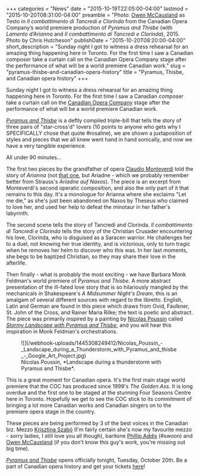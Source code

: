+++
categories = "News"
date = "2015-10-19T22:05:00-04:00"
lastmod = "2015-10-20T08:31:00-04:00"
preamble = "Photo: [Owen McCausland](/scene/people/owen-mccausland/) as Testo in *Il combattimento di Tancredi e Clorinda* from the Canadian Opera Company’s world premiere production of *Pyramus and Thisbe* (with *Lamento d’Arianna* and *Il combattimento di Tancredi e Clorinda*), 2015. Photo by Chris Hutcheson"
publishDate = "2015-10-20T08:20:00-04:00"
short_description = "Sunday night I got to witness a dress rehearsal for an amazing thing happening here in Toronto. For the first time I saw a Canadian composer take a curtain call on the Canadian Opera Company stage after the performance of what will be a world premiere Canadian work."
slug = "pyramus-thisbe-and-canadian-opera-history"
title = "Pyramus, Thisbe, and Canadian opera history"
+++

Sunday night I got to witness a dress rehearsal for an amazing thing happening here in Toronto. For the first time I saw a Canadian composer take a curtain call on the [Canadian Opera Company](/scene/companies/canadian-opera-company/) stage after the performance of what will be a world premiere Canadian work. 

[*Pyramus and Thisbe*](/story-webs-original-romeo/) is a deftly compiled triple-bill that tells the story of three pairs of "star-cross'd" lovers (10 points to anyone who gets why I SPECIFICALLY chose that quote #rosaline), we are shown a juxtaposition of styles and pieces that we all knew went hand in hand sonically, and now we have a very tangible experience. 

All under 90 minutes...

The first two pieces by the grandfather of opera [Claudio Monteverdi](https://en.wikipedia.org/wiki/Claudio_Monteverdi) told the story of *Arianna* (not [that one](/bocelli-grande-could-be-an-opera-duo-except-theyre-really-really-not/), but Ariadne - which we probably remember better from Strauss's *Ariadne auf Naxos*). The piece is an excerpt from Monteverdi's second operatic composition, and also the only part of it that remains to this day. It's a monologue for Arianna where she exclaims "Let me die," as she's just been abandoned on Naxos by Theseus who claimed to love her, and used her help to defeat the minotaur in her father's labyrinth. 

The second scene tells the story of Tancredi and Clorinda. *Il combattimento di Tancredi e Clorinda* tells the story of the Christian Crusader encountering his love, Clorinda, who is disguised as a Saracen warrior. He challenges her to a duel, not knowing her true identity, and is victorious, only to turn tragic when he removes her helm to discover who this was. In her last moments, she begs to be baptized Christian, so they may share their love in the afterlife. 

Then finally - what is probably the most exciting - we have Barbara Monk Feldman's world premiere of *Pyramus and Thisbe*. A more abstract presentation of the ill-fated love story that is so hilariously mangled by the mechanicals in Shakespeare's *A Midsummer Night's Dream*, this is an amalgam of several different sources with regard to the libretto. English, Latin and German are found in this piece which draws from Ovid, Faulkner, St. John of the Cross, and Rainer Maria Rilke; the text is poetic and abstract. The piece was primarily inspired by a painting by [Nicolas Poussin](https://en.wikipedia.org/wiki/Nicolas_Poussin) called [*Stormy Landscape with Pyramus and Thisbe*](http://www.wga.hu/html_m/p/poussin/4/05landsc.html), and you will hear this inspiration in Monk Feldman's orchestrations.

<figure data-type="image">
![](/webhook-uploads/1445308249412/Nicolas_Poussin_-_Landscape_during_a_Thunderstorm_with_Pyramus_and_thisbe_-_Google_Art_Project.jpg)
<figcaption>Nicolas Poussin, *Landscape during a thunderstorm with Pyramus and Thisbe*. </figcaption>
</figure>

This is a great moment for Canadian opera. It's the first main stage world premiere that the COC has produced since 1999's *The Golden Ass*. It is long overdue and the first one to be staged at the stunning Four Seasons Centre here in Toronto. Hopefully we get to see the COC stick to its commitment of bringing a lot more Canadian works and Canadian singers on to the premiere opera stage in the country.

These pieces are being performed by 3 of the best voices in the Canadian biz. Mezzo [Krisztina Szabó](/scene/people/krisztina-szabo/) (I'm fairly certain she's now my favourite mezzo - sorry ladies, I still love you all though), baritone [Phillip Addis](/scene/people/phillip-addis/) (#swoon) and [Owen McCausland](/scene/people/owen-mccausland/) (if you don't know this guy's work, you're missing out big time). 

[*Pyramus and Thisbe*](http://www.coc.ca/PerformancesAndTickets/1516Season/PyramusandThisbe.aspx) opens officially tonight, Tuesday, October 20th. Be a part of Canadian opera history and get your tickets [here](http://www.coc.ca/PerformancesAndTickets/Tickets/IndividualTickets.aspx)! 
